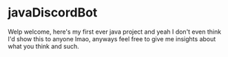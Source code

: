 # javaDiscordBot
Welp welcome, here's my first ever java project and yeah I don't even think I'd show this to anyone lmao, anyways feel free to give me insights about what you think and such.
